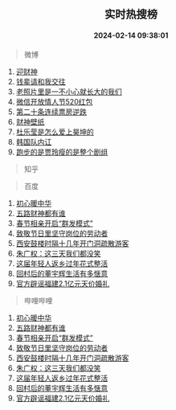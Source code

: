 <div align="center"><h2>实时热搜榜</h2><h4>2024-02-14 09:38:01</h4></div>

> 微博  

1. [迎财神](https://s.weibo.com/weibo?q=%23%E8%BF%8E%E8%B4%A2%E7%A5%9E%23&t=31&band_rank=1&Refer=top)<br />
2. [钱辈请和我交往](https://s.weibo.com/weibo?q=%23%E9%92%B1%E8%BE%88%E8%AF%B7%E5%92%8C%E6%88%91%E4%BA%A4%E5%BE%80%23&t=31&band_rank=2&Refer=top)<br />
3. [老照片里是一不小心就长大的我们](https://s.weibo.com/weibo?q=%23%E8%80%81%E7%85%A7%E7%89%87%E9%87%8C%E6%98%AF%E4%B8%80%E4%B8%8D%E5%B0%8F%E5%BF%83%E5%B0%B1%E9%95%BF%E5%A4%A7%E7%9A%84%E6%88%91%E4%BB%AC%23&t=31&band_rank=3&Refer=top)<br />
4. [微信开放情人节520红包](https://s.weibo.com/weibo?q=%23%E5%BE%AE%E4%BF%A1%E5%BC%80%E6%94%BE%E6%83%85%E4%BA%BA%E8%8A%82520%E7%BA%A2%E5%8C%85%23&t=31&band_rank=4&Refer=top)<br />
5. [第二十条连续票房逆跌](https://s.weibo.com/weibo?q=%23%E7%AC%AC%E4%BA%8C%E5%8D%81%E6%9D%A1%E8%BF%9E%E7%BB%AD%E7%A5%A8%E6%88%BF%E9%80%86%E8%B7%8C%23&t=31&band_rank=5&Refer=top)<br />
6. [财神壁纸](https://s.weibo.com/weibo?q=%E8%B4%A2%E7%A5%9E%E5%A3%81%E7%BA%B8&t=31&band_rank=6&Refer=top)<br />
7. [杜乐莹是怎么爱上昊坤的](https://s.weibo.com/weibo?q=%E6%9D%9C%E4%B9%90%E8%8E%B9%E6%98%AF%E6%80%8E%E4%B9%88%E7%88%B1%E4%B8%8A%E6%98%8A%E5%9D%A4%E7%9A%84&t=31&band_rank=7&Refer=top)<br />
8. [韩国队内讧](https://s.weibo.com/weibo?q=%23%E9%9F%A9%E5%9B%BD%E9%98%9F%E5%86%85%E8%AE%A7%23&t=31&band_rank=8&Refer=top)<br />
9. [跑步的是贾玲瘦的是整个剧组](https://s.weibo.com/weibo?q=%23%E8%B7%91%E6%AD%A5%E7%9A%84%E6%98%AF%E8%B4%BE%E7%8E%B2%E7%98%A6%E7%9A%84%E6%98%AF%E6%95%B4%E4%B8%AA%E5%89%A7%E7%BB%84%23&t=31&band_rank=9&Refer=top)<br />

> 知乎  


> 百度  

1. [初心暖中华](https://www.baidu.com/s?wd=%E5%88%9D%E5%BF%83%E6%9A%96%E4%B8%AD%E5%8D%8E&sa=fyb_news&rsv_dl=fyb_news)<br />
2. [五路财神都有谁](https://www.baidu.com/s?wd=%E4%BA%94%E8%B7%AF%E8%B4%A2%E7%A5%9E%E9%83%BD%E6%9C%89%E8%B0%81&sa=fyb_news&rsv_dl=fyb_news)<br />
3. [春节相亲开启“群发模式”](https://www.baidu.com/s?wd=%E6%98%A5%E8%8A%82%E7%9B%B8%E4%BA%B2%E5%BC%80%E5%90%AF%E2%80%9C%E7%BE%A4%E5%8F%91%E6%A8%A1%E5%BC%8F%E2%80%9D&sa=fyb_news&rsv_dl=fyb_news)<br />
4. [致敬节日里坚守岗位的劳动者](https://www.baidu.com/s?wd=%E8%87%B4%E6%95%AC%E8%8A%82%E6%97%A5%E9%87%8C%E5%9D%9A%E5%AE%88%E5%B2%97%E4%BD%8D%E7%9A%84%E5%8A%B3%E5%8A%A8%E8%80%85&sa=fyb_news&rsv_dl=fyb_news)<br />
5. [西安鼓楼时隔十几年开门洞疏散游客](https://www.baidu.com/s?wd=%E8%A5%BF%E5%AE%89%E9%BC%93%E6%A5%BC%E6%97%B6%E9%9A%94%E5%8D%81%E5%87%A0%E5%B9%B4%E5%BC%80%E9%97%A8%E6%B4%9E%E7%96%8F%E6%95%A3%E6%B8%B8%E5%AE%A2&sa=fyb_news&rsv_dl=fyb_news)<br />
6. [朱广权：这三天我们都没笑](https://www.baidu.com/s?wd=%E6%9C%B1%E5%B9%BF%E6%9D%83%EF%BC%9A%E8%BF%99%E4%B8%89%E5%A4%A9%E6%88%91%E4%BB%AC%E9%83%BD%E6%B2%A1%E7%AC%91&sa=fyb_news&rsv_dl=fyb_news)<br />
7. [这届年轻人返乡过年花式整活](https://www.baidu.com/s?wd=%E8%BF%99%E5%B1%8A%E5%B9%B4%E8%BD%BB%E4%BA%BA%E8%BF%94%E4%B9%A1%E8%BF%87%E5%B9%B4%E8%8A%B1%E5%BC%8F%E6%95%B4%E6%B4%BB&sa=fyb_news&rsv_dl=fyb_news)<br />
8. [回村后的董宇辉生活有多惬意](https://www.baidu.com/s?wd=%E5%9B%9E%E6%9D%91%E5%90%8E%E7%9A%84%E8%91%A3%E5%AE%87%E8%BE%89%E7%94%9F%E6%B4%BB%E6%9C%89%E5%A4%9A%E6%83%AC%E6%84%8F&sa=fyb_news&rsv_dl=fyb_news)<br />
9. [官方辟谣福建2.1亿元天价婚礼](https://www.baidu.com/s?wd=%E5%AE%98%E6%96%B9%E8%BE%9F%E8%B0%A3%E7%A6%8F%E5%BB%BA2.1%E4%BA%BF%E5%85%83%E5%A4%A9%E4%BB%B7%E5%A9%9A%E7%A4%BC&sa=fyb_news&rsv_dl=fyb_news)<br />

> 哔哩哔哩  

1. [初心暖中华](https://www.baidu.com/s?wd=%E5%88%9D%E5%BF%83%E6%9A%96%E4%B8%AD%E5%8D%8E&sa=fyb_news&rsv_dl=fyb_news)<br />
2. [五路财神都有谁](https://www.baidu.com/s?wd=%E4%BA%94%E8%B7%AF%E8%B4%A2%E7%A5%9E%E9%83%BD%E6%9C%89%E8%B0%81&sa=fyb_news&rsv_dl=fyb_news)<br />
3. [春节相亲开启“群发模式”](https://www.baidu.com/s?wd=%E6%98%A5%E8%8A%82%E7%9B%B8%E4%BA%B2%E5%BC%80%E5%90%AF%E2%80%9C%E7%BE%A4%E5%8F%91%E6%A8%A1%E5%BC%8F%E2%80%9D&sa=fyb_news&rsv_dl=fyb_news)<br />
4. [致敬节日里坚守岗位的劳动者](https://www.baidu.com/s?wd=%E8%87%B4%E6%95%AC%E8%8A%82%E6%97%A5%E9%87%8C%E5%9D%9A%E5%AE%88%E5%B2%97%E4%BD%8D%E7%9A%84%E5%8A%B3%E5%8A%A8%E8%80%85&sa=fyb_news&rsv_dl=fyb_news)<br />
5. [西安鼓楼时隔十几年开门洞疏散游客](https://www.baidu.com/s?wd=%E8%A5%BF%E5%AE%89%E9%BC%93%E6%A5%BC%E6%97%B6%E9%9A%94%E5%8D%81%E5%87%A0%E5%B9%B4%E5%BC%80%E9%97%A8%E6%B4%9E%E7%96%8F%E6%95%A3%E6%B8%B8%E5%AE%A2&sa=fyb_news&rsv_dl=fyb_news)<br />
6. [朱广权：这三天我们都没笑](https://www.baidu.com/s?wd=%E6%9C%B1%E5%B9%BF%E6%9D%83%EF%BC%9A%E8%BF%99%E4%B8%89%E5%A4%A9%E6%88%91%E4%BB%AC%E9%83%BD%E6%B2%A1%E7%AC%91&sa=fyb_news&rsv_dl=fyb_news)<br />
7. [这届年轻人返乡过年花式整活](https://www.baidu.com/s?wd=%E8%BF%99%E5%B1%8A%E5%B9%B4%E8%BD%BB%E4%BA%BA%E8%BF%94%E4%B9%A1%E8%BF%87%E5%B9%B4%E8%8A%B1%E5%BC%8F%E6%95%B4%E6%B4%BB&sa=fyb_news&rsv_dl=fyb_news)<br />
8. [回村后的董宇辉生活有多惬意](https://www.baidu.com/s?wd=%E5%9B%9E%E6%9D%91%E5%90%8E%E7%9A%84%E8%91%A3%E5%AE%87%E8%BE%89%E7%94%9F%E6%B4%BB%E6%9C%89%E5%A4%9A%E6%83%AC%E6%84%8F&sa=fyb_news&rsv_dl=fyb_news)<br />
9. [官方辟谣福建2.1亿元天价婚礼](https://www.baidu.com/s?wd=%E5%AE%98%E6%96%B9%E8%BE%9F%E8%B0%A3%E7%A6%8F%E5%BB%BA2.1%E4%BA%BF%E5%85%83%E5%A4%A9%E4%BB%B7%E5%A9%9A%E7%A4%BC&sa=fyb_news&rsv_dl=fyb_news)<br />
